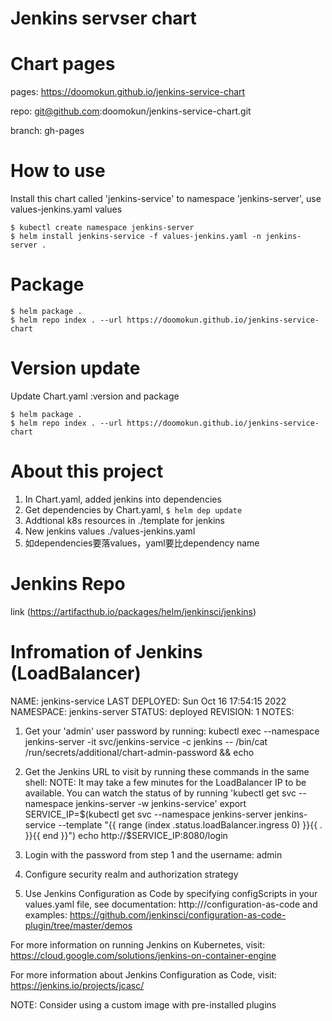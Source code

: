 # Jenkins servser chart

# Chart pages
pages: https://doomokun.github.io/jenkins-service-chart

repo: git@github.com:doomokun/jenkins-service-chart.git

branch: gh-pages


# How to use
Install this chart called 'jenkins-service' to namespace 'jenkins-server', use values-jenkins.yaml values
```
$ kubectl create namespace jenkins-server
$ helm install jenkins-service -f values-jenkins.yaml -n jenkins-server .
```

# Package
```
$ helm package .
$ helm repo index . --url https://doomokun.github.io/jenkins-service-chart
```

# Version update
Update Chart.yaml :version and package
```
$ helm package .
$ helm repo index . --url https://doomokun.github.io/jenkins-service-chart
```

# About this project
1. In Chart.yaml, added jenkins into dependencies
2. Get dependencies by Chart.yaml, ```$ helm dep update```
3. Addtional k8s resources in ./template for jenkins
4. New jenkins values ./values-jenkins.yaml
5. 如dependencies要落values，yaml要比dependency name

# Jenkins Repo
link (https://artifacthub.io/packages/helm/jenkinsci/jenkins)

# Infromation of Jenkins (LoadBalancer)
NAME: jenkins-service
LAST DEPLOYED: Sun Oct 16 17:54:15 2022
NAMESPACE: jenkins-server
STATUS: deployed
REVISION: 1
NOTES:
1. Get your 'admin' user password by running:
  kubectl exec --namespace jenkins-server -it svc/jenkins-service -c jenkins -- /bin/cat /run/secrets/additional/chart-admin-password && echo
2. Get the Jenkins URL to visit by running these commands in the same shell:
  NOTE: It may take a few minutes for the LoadBalancer IP to be available.
        You can watch the status of by running 'kubectl get svc --namespace jenkins-server -w jenkins-service'
  export SERVICE_IP=$(kubectl get svc --namespace jenkins-server jenkins-service --template "{{ range (index .status.loadBalancer.ingress 0) }}{{ . }}{{ end }}")
  echo http://$SERVICE_IP:8080/login

3. Login with the password from step 1 and the username: admin
4. Configure security realm and authorization strategy
5. Use Jenkins Configuration as Code by specifying configScripts in your values.yaml file, see documentation: http:///configuration-as-code and examples: https://github.com/jenkinsci/configuration-as-code-plugin/tree/master/demos

For more information on running Jenkins on Kubernetes, visit:
https://cloud.google.com/solutions/jenkins-on-container-engine

For more information about Jenkins Configuration as Code, visit:
https://jenkins.io/projects/jcasc/


NOTE: Consider using a custom image with pre-installed plugins
